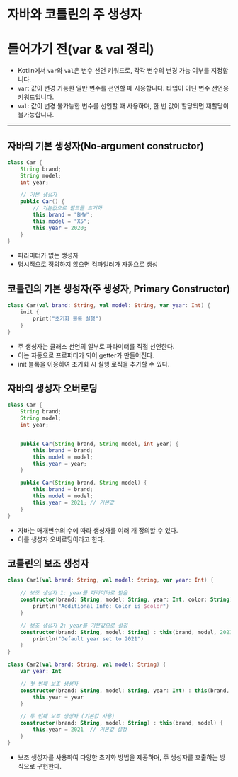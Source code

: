 # 자바와 코틀린의 주 생성자

# 들어가기 전(var & val 정리)
- Kotlin에서 `var`와 `val`은 변수 선언 키워드로, 각각 변수의 변경 가능 여부를 지정합니다.
- `var`: 값이 변경 가능한 일반 변수를 선언할 때 사용합니다. 타입이 아닌 변수 선언용 키워드입니다.
- `val`: 값이 변경 불가능한 변수를 선언할 때 사용하며, 한 번 값이 할당되면 재할당이 불가능합니다.

--- 

## 자바의 기본 생성자(No-argument constructor)
```java
class Car {
    String brand;
    String model;
    int year;

    // 기본 생성자
    public Car() {
        // 기본값으로 필드를 초기화
        this.brand = "BMW";
        this.model = "X5";
        this.year = 2020;
    }
}
```
- 파라미터가 없는 생성자
- 명시적으로 정의하지 않으면 컴파일러가 자동으로 생성

## 코틀린의 기본 생성자(주 생성자, Primary Constructor)
```kotlin
class Car(val brand: String, val model: String, var year: Int) {
    init {
        print("초기화 블록 실행")
    }
}
```
- 주 생성자는 클래스 선언의 일부로 파라미터를 직접 선언한다.
- 이는 자동으로 프로퍼티가 되어 getter가 만들어진다.
- init 블록을 이용하여 초기화 시 실행 로직을 추가할 수 있다.

## 자바의 생성자 오버로딩
```java
class Car {
    String brand;
    String model;
    int year;


    public Car(String brand, String model, int year) {
        this.brand = brand;
        this.model = model;
        this.year = year;
    }

    public Car(String brand, String model) {
        this.brand = brand;
        this.model = model;
        this.year = 2021; // 기본값
    }
}
```
- 자바는 매개변수의 수에 따라 생성자를 여러 개 정의할 수 있다.
- 이를 생성자 오버로딩이라고 한다.

## 코틀린의 보조 생성자
```kotlin
class Car1(val brand: String, val model: String, var year: Int) {

    // 보조 생성자 1: year를 파라미터로 받음
    constructor(brand: String, model: String, year: Int, color: String) : this(brand, model, year) {
        println("Additional Info: Color is $color")
    }

    // 보조 생성자 2: year를 기본값으로 설정
    constructor(brand: String, model: String) : this(brand, model, 2021) {
        println("Default year set to 2021")
    }
}

class Car2(val brand: String, val model: String) {
    var year: Int

    // 첫 번째 보조 생성자
    constructor(brand: String, model: String, year: Int) : this(brand, model) {
        this.year = year
    }

    // 두 번째 보조 생성자 (기본값 사용)
    constructor(brand: String, model: String) : this(brand, model) {
        this.year = 2021  // 기본값 설정
    }
}
```
- 보조 생성자를 사용하여 다양한 초기화 방법을 제공하며, 주 생성자를 호출하는 방식으로 구현한다.